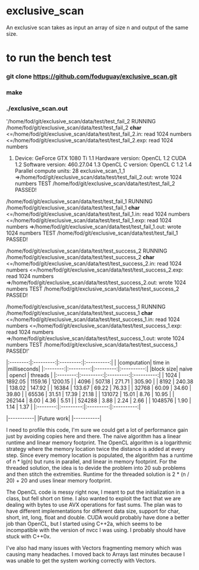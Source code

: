 # exclusive_scan
An exclusive scan takes as input an array of size n and output of the same size.

# to run the bench test
### git clone https://github.com/foduguay/exclusive_scan.git
### make
### ./exclusive_scan.out

'/home/fod/git/exclusive_scan/data/test/test_fail_2
RUNNING /home/fod/git/exclusive_scan/data/test/test_fail_2
__char__
<=/home/fod/git/exclusive_scan/data/test/test_fail_2.in: read 1024 numbers
<=/home/fod/git/exclusive_scan/data/test/test_fail_2.exp: read 1024 numbers
1. Device: GeForce GTX 1080 Ti
 1.1 Hardware version: OpenCL 1.2 CUDA
 1.2 Software version: 460.27.04
 1.3 OpenCL C version: OpenCL C 1.2 
 1.4 Parallel compute units: 28
exclusive_scan_1_1
=>/home/fod/git/exclusive_scan/data/test/test_fail_2.out: wrote 1024 numbers
TEST /home/fod/git/exclusive_scan/data/test/test_fail_2 PASSED!

/home/fod/git/exclusive_scan/data/test/test_fail_1
RUNNING /home/fod/git/exclusive_scan/data/test/test_fail_1
__char__
<=/home/fod/git/exclusive_scan/data/test/test_fail_1.in: read 1024 numbers
<=/home/fod/git/exclusive_scan/data/test/test_fail_1.exp: read 1024 numbers
=>/home/fod/git/exclusive_scan/data/test/test_fail_1.out: wrote 1024 numbers
TEST /home/fod/git/exclusive_scan/data/test/test_fail_1 PASSED!

/home/fod/git/exclusive_scan/data/test/test_success_2
RUNNING /home/fod/git/exclusive_scan/data/test/test_success_2
__char__
<=/home/fod/git/exclusive_scan/data/test/test_success_2.in: read 1024 numbers
<=/home/fod/git/exclusive_scan/data/test/test_success_2.exp: read 1024 numbers
=>/home/fod/git/exclusive_scan/data/test/test_success_2.out: wrote 1024 numbers
TEST /home/fod/git/exclusive_scan/data/test/test_success_2 PASSED!

/home/fod/git/exclusive_scan/data/test/test_success_1
RUNNING /home/fod/git/exclusive_scan/data/test/test_success_1
__char__
<=/home/fod/git/exclusive_scan/data/test/test_success_1.in: read 1024 numbers
<=/home/fod/git/exclusive_scan/data/test/test_success_1.exp: read 1024 numbers
=>/home/fod/git/exclusive_scan/data/test/test_success_1.out: wrote 1024 numbers
TEST /home/fod/git/exclusive_scan/data/test/test_success_1 PASSED!'

|:--------:|:---------:|:---------:|:----------:|
|          |computation|  time in  |milliseconds|
|:--------:|:---------:|:---------:|:----------:|
|block size|   naive   |   opencl  |  threads   |
|:--------:|:---------:|:---------:|:----------:|
|     1024 |   1892.05 |   1159.16 |   1200.15  |
|     4096 |    507.18 |    271.71 |    305.90  |
|     8192 |    240.38 |    138.02 |    147.92  |
|    16384 |    133.67 |     69.22 |     76.33  |
|    32768 |     60.09 |     34.60 |     39.80  |
|    65536 |     31.51 |     17.39 |     21.18  |
|   131072 |     15.01 |      8.76 |     10.95  |
|   262144 |      8.00 |      4.36 |      5.51  |
|   524288 |      3.88 |      2.24 |      2.66  |
|  1048576 |      1.90 |      1.14 |      1.37  |
|:--------:|:---------:|:---------:|:----------:|


|-----------|
|Future work|
|-----------|

I need to profile this code, I'm sure we could get a lot of performance gain just by avoiding copies here and there. The naive algorithm has a linear runtime and linear memory footprint. The OpenCL algorithm is a logarithmic strategy where the memory location twice the distance is added at every step. Since every memory location is populated, the algorithm has a runtime of n * lg(n) but runs in parallel, and linear in memory footprint. For the threaded solution, the idea is to devide the problem into 20 sub problems and then stitch the extremities. Runtime for the threaded solution is 2 * (n / 20) + 20 and uses linear memory footprint.

The OpenCL code is messy right now, I meant to put the initialization in a class, but fell short on time.
I also wanted to exploit the fact that we are dealing with bytes to use AVX operations for fast sums. The plan was to have different implementations for different data size, support for char, short, int, long, float and double. CUDA would probably have done a better job than OpenCL, but I started using C++2a, which seems to be incompatible with the version of nvcc I was using. I probably should have stuck with C++0x.

I've also had many issues with Vectors fragmenting memory which was causing many headaches. I moved back to Arrays last minutes because I was unable to get the system working correctly with Vectors.
